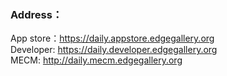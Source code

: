 ### Address：
App store：https://daily.appstore.edgegallery.org  
Developer: https://daily.developer.edgegallery.org  
MECM: http://daily.mecm.edgegallery.org  